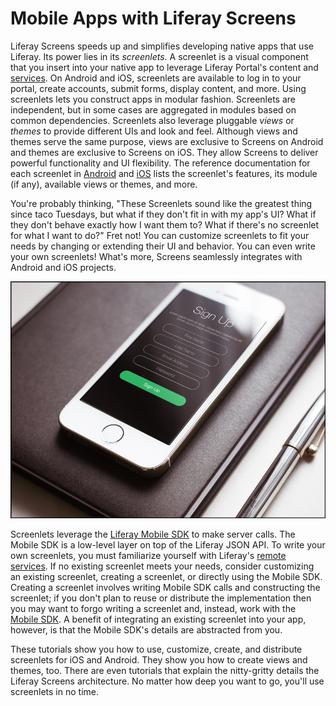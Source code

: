 # Mobile Apps with Liferay Screens [](id=mobile-apps-with-liferay-screens)

Liferay Screens speeds up and simplifies developing native apps that use
Liferay. Its power lies in its *screenlets*. A screenlet is a visual component
that you insert into your native app to leverage Liferay Portal's content and
[services](/develop/tutorials/-/knowledge_base/6-2/invoking-remote-services). On
Android and iOS, screenlets are available to log in to your portal, create 
accounts, submit forms, display content, and more. Using screenlets lets you 
construct apps in modular fashion. Screenlets are independent, but in some cases 
are aggregated in modules based on common dependencies. Screenlets also leverage 
pluggable *views* or *themes* to provide different UIs and look and feel. 
Although views and themes serve the same purpose, views are exclusive to Screens 
on Android and themes are exclusive to Screens on iOS. They allow Screens to 
deliver powerful functionality and UI flexibility. The reference documentation 
for each screenlet in [Android](/develop/reference/-/knowledge_base/6-2/screenlets-in-liferay-screens-for-android) 
and [iOS](/develop/reference/-/knowledge_base/6-2/screenlets-in-liferay-screens-for-ios) 
lists the screenlet's features, its module (if any), available views or themes, 
and more. 

You're probably thinking, "These Screenlets sound like the greatest thing since
taco Tuesdays, but what if they don't fit in with my app's UI? What if they
don't behave exactly how I want them to? What if there's no screenlet for what I
want to do?" Fret not! You can customize screenlets to fit your needs by
changing or extending their UI and behavior. You can even write your own
screenlets! What's more, Screens seamlessly integrates with Android and iOS
projects. 

![Figure 1: Here's an app that uses a Liferay Screens sign up screenlet.](../../images/screens-phone-intro.png)

Screenlets leverage the
[Liferay Mobile SDK](https://www.liferay.com/community/liferay-projects/liferay-mobile-sdk/overview)
to make server calls. The Mobile SDK is a low-level layer on top of the Liferay
JSON API. To write your own screenlets, you must familiarize yourself with
Liferay's
[remote services](/develop/tutorials/-/knowledge_base/6-2/invoking-remote-services).
If no existing screenlet meets your needs, consider customizing an existing
screenlet, creating a screenlet, or directly using the Mobile SDK. Creating a
screenlet involves writing Mobile SDK calls and constructing the screenlet; if
you don't plan to reuse or distribute the implementation then you may want to
forgo writing a screenlet and, instead, work with the
[Mobile SDK](/develop/tutorials/-/knowledge_base/6-2/mobile). A benefit of
integrating an existing screenlet into your app, however, is that the Mobile
SDK's details are abstracted from you. 

These tutorials show you how to use, customize, create, and distribute
screenlets for iOS and Android. They show you how to create views and themes,
too. There are even tutorials that explain the nitty-gritty details the Liferay
Screens architecture. No matter how deep you want to go, you'll use screenlets
in no time. 
